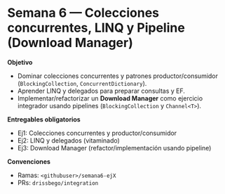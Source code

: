# Semana 6 — Colecciones concurrentes, LINQ y Pipeline (Download Manager)

**Objetivo**  
- Dominar colecciones concurrentes y patrones productor/consumidor (`BlockingCollection`, `ConcurrentDictionary`).  
- Aprender LINQ y delegados para preparar consultas y EF.  
- Implementar/refactorizar un **Download Manager** como ejercicio integrador usando pipelines (`BlockingCollection` y `Channel<T>`).

**Entregables obligatorios**  
- Ej1: Colecciones concurrentes y productor/consumidor  
- Ej2: LINQ y delegados (vitaminado)  
- Ej3: Download Manager (refactor/implementación usando pipeline)

**Convenciones**  
- Ramas: `<githubuser>/semana6-ejX`  
- PRs: `drissbego/integration`  

